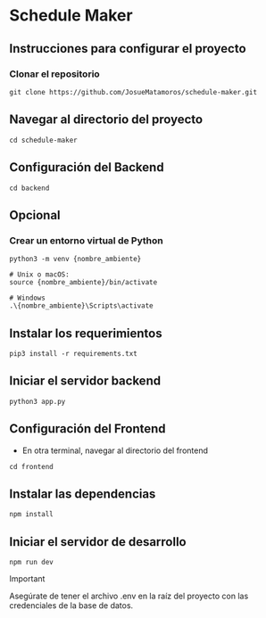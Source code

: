 # Schedule Maker

## Instrucciones para configurar el proyecto

### Clonar el repositorio

```shell
git clone https://github.com/JosueMatamoros/schedule-maker.git
```

## Navegar al directorio del proyecto
```shell
cd schedule-maker
```

## Configuración del Backend
```shell 
cd backend
```

## Opcional
### Crear un entorno virtual de Python
```shell 
python3 -m venv {nombre_ambiente} 

# Unix o macOS:
source {nombre_ambiente}/bin/activate

# Windows 
.\{nombre_ambiente}\Scripts\activate
```
## Instalar los requerimientos
```shell 
pip3 install -r requirements.txt
```
## Iniciar el servidor backend
```shell
python3 app.py
```
## Configuración del Frontend
* En otra terminal, navegar al directorio del frontend
```shell 
cd frontend
```
## Instalar las dependencias
```shell 
npm install 
```
## Iniciar el servidor de desarrollo
```shell 
npm run dev
```
> [!IMPORTANT]
> Asegúrate de tener el archivo .env en la raíz del proyecto con las credenciales de la base de datos.


